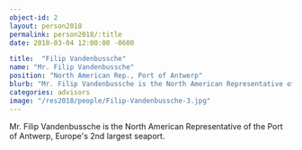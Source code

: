 ```yaml
---
object-id: 2
layout: person2018
permalink: person2018/:title
date: 2018-03-04 12:00:00 -0600

title:  "Filip Vandenbussche"
name: "Mr. Filip Vandenbussche"
position: "North American Rep., Port of Antwerp"
blurb: "Mr. Filip Vandenbussche is the North American Representative of the Port of Antwerp, Europe's 2nd largest seaport."
categories: advisors
image: "/res2018/people/Filip-Vandenbussche-3.jpg"
---
```


Mr. Filip Vandenbussche is the North American Representative of the Port of Antwerp, Europe's 2nd largest seaport.
